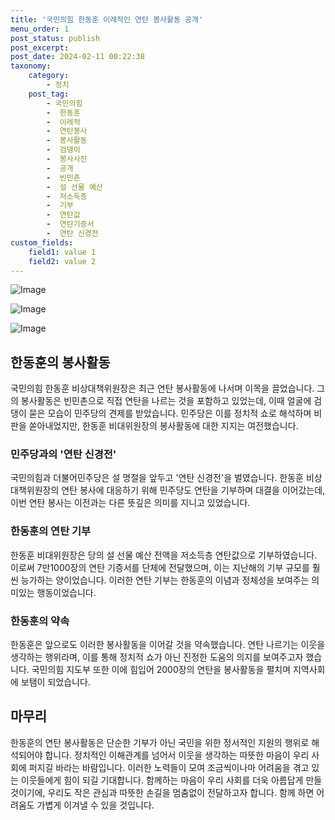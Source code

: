 ```yaml
---
title: '국민의힘 한동훈 이례적인 연탄 봉사활동 공개'
menu_order: 1
post_status: publish
post_excerpt: 
post_date: 2024-02-11 00:22:38
taxonomy:
    category:
        - 정치
    post_tag:
        - 국민의힘
        -  한동훈
        -  이례적
        -  연탄봉사
        -  봉사활동
        -  검댕이
        -  봉사사진
        -  공개
        -  빈민촌
        -  설 선물 예산
        -  저소득층
        -  기부
        -  연탄값
        -  연탄기증서
        -  연탄 신경전
custom_fields:
    field1: value 1
    field2: value 2
---
```


![Image](https://imgnews.pstatic.net/image/081/2024/02/10/0003429702_001_20240210112306900.jpg?type=w647)

![Image](https://imgnews.pstatic.net/image/081/2024/02/10/0003429702_002_20240210112306949.jpg?type=w647)

![Image](https://imgnews.pstatic.net/image/081/2024/02/10/0003429702_003_20240210112306993.jpg?type=w647)

## 한동훈의 봉사활동
국민의힘 한동훈 비상대책위원장은 최근 연탄 봉사활동에 나서며 이목을 끌었습니다. 그의 봉사활동은 빈민촌으로 직접 연탄을 나르는 것을 포함하고 있었는데, 이때 얼굴에 검댕이 묻은 모습이 민주당의 견제를 받았습니다. 민주당은 이를 정치적 쇼로 해석하며 비판을 쏟아내었지만, 한동훈 비대위원장의 봉사활동에 대한 지지는 여전했습니다.
### 민주당과의 '연탄 신경전'
국민의힘과 더불어민주당은 설 명절을 앞두고 '연탄 신경전'을 벌였습니다. 한동훈 비상대책위원장의 연탄 봉사에 대응하기 위해 민주당도 연탄을 기부하며 대결을 이어갔는데, 이번 연탄 봉사는 이전과는 다른 뜻깊은 의미를 지니고 있었습니다.
### 한동훈의 연탄 기부
한동훈 비대위원장은 당의 설 선물 예산 전액을 저소득층 연탄값으로 기부하였습니다. 이로써 7만1000장의 연탄 기증서를 단체에 전달했으며, 이는 지난해의 기부 규모를 훨씬 능가하는 양이었습니다. 이러한 연탄 기부는 한동훈의 이념과 정체성을 보여주는 의미있는 행동이었습니다.
### 한동훈의 약속
한동훈은 앞으로도 이러한 봉사활동을 이어갈 것을 약속했습니다. 연탄 나르기는 이웃을 생각하는 행위라며, 이를 통해 정치적 쇼가 아닌 진정한 도움의 의지를 보여주고자 했습니다. 국민의힘 지도부 또한 이에 힘입어 2000장의 연탄을 봉사활동을 펼치며 지역사회에 보탬이 되었습니다.
## 마무리
한동훈의 연탄 봉사활동은 단순한 기부가 아닌 국민을 위한 정서적인 지원의 행위로 해석되어야 합니다. 정치적인 이해관계를 넘어서 이웃을 생각하는 따뜻한 마음이 우리 사회에 퍼지길 바라는 바람입니다. 이러한 노력들이 모여 조금씩이나마 어려움을 겪고 있는 이웃들에게 힘이 되길 기대합니다. 함께하는 마음이 우리 사회를 더욱 아름답게 만들 것이기에, 우리도 작은 관심과 따뜻한 손길을 멈춤없이 전달하고자 합니다. 함께 하면 어려움도 가볍게 이겨낼 수 있을 것입니다.
